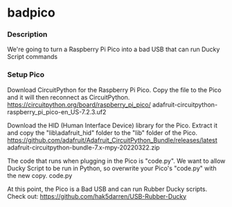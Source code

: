 # badpico

### Description
We're going to turn a Raspberry Pi Pico into a bad USB that can run Ducky Script commands

### Setup Pico
Download CircuitPython for the Raspberry Pi Pico.  Copy the file to the Pico and it will then reconnect as CircuitPython.
https://circuitpython.org/board/raspberry_pi_pico/
adafruit-circuitpython-raspberry_pi_pico-en_US-7.2.3.uf2

Download the HID (Human Interface Device) library for the Pico.  Extract it and copy the "lib\adafruit_hid" folder to the "lib" folder of the Pico.
https://github.com/adafruit/Adafruit_CircuitPython_Bundle/releases/latest
adafruit-circuitpython-bundle-7.x-mpy-20220322.zip

The code that runs when plugging in the Pico is "code.py".  We want to allow Ducky Script to be run in Python, so overwrite your Pico's "code.py" with the new copy.
code.py

At this point, the Pico is a Bad USB and can run Rubber Ducky scripts.  Check out: 
https://github.com/hak5darren/USB-Rubber-Ducky







